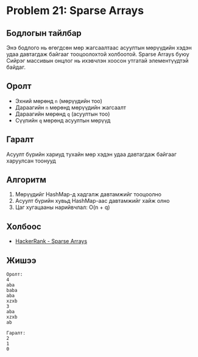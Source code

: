 # Problem 21: Sparse Arrays 
## Бодлогын тайлбар
Энэ бодлого нь өгөгдсөн мөр жагсаалтаас асуултын мөрүүдийн хэдэн удаа давтагдаж байгааг тооцоолохтой холбоотой. Sparse Arrays буюу Сийрэг массивын онцлог нь ихэвчлэн хоосон утгатай элементүүдтэй байдаг.

## Оролт
- Эхний мөрөнд `n` (мөрүүдийн тоо)
- Дараагийн `n` мөрөнд мөрүүдийн жагсаалт
- Дараагийн мөрөнд `q` (асуултын тоо)
- Сүүлийн `q` мөрөнд асуултын мөрүүд

## Гаралт
Асуулт бүрийн хариуд тухайн мөр хэдэн удаа давтагдаж байгааг харуулсан тоонууд

## Алгоритм
1. Мөрүүдийг HashMap-д хадгалж давтамжийг тооцоолно
2. Асуулт бүрийн хувьд HashMap-аас давтамжийг хайж олно
3. Цаг хугацааны нарийвчлал: O(n + q)

## Холбоос
- [HackerRank - Sparse Arrays](https://www.hackerrank.com/challenges/sparse-arrays)

## Жишээ

```
Оролт:
4
aba
baba
aba
xzxb
3
aba
xzxb
ab

Гаралт:
2
1
0
```
